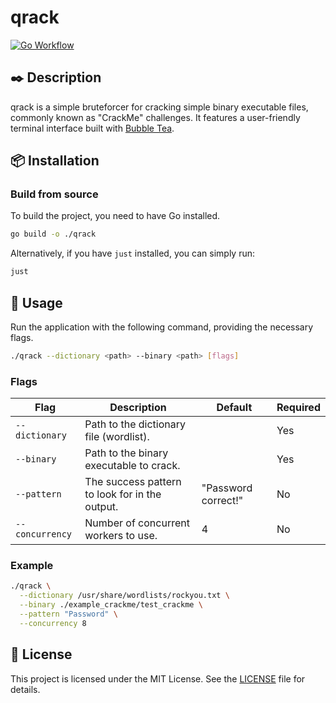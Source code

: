 # qrack

[![Go Workflow](https://github.com/qrxnz/qrack/actions/workflows/go.yml/badge.svg)](https://github.com/qrxnz/qrack/actions/workflows/go.yml)

## ✒️ Description

qrack is a simple bruteforcer for cracking simple binary executable files, commonly known as "CrackMe" challenges. It features a user-friendly terminal interface built with [Bubble Tea](https://github.com/charmbracelet/bubbletea).

## 📦 Installation

### Build from source

To build the project, you need to have Go installed.

```sh
go build -o ./qrack
```

Alternatively, if you have `just` installed, you can simply run:

```sh
just
```

## 📖 Usage

Run the application with the following command, providing the necessary flags.

```sh
./qrack --dictionary <path> --binary <path> [flags]
```

### Flags

| Flag | Description | Default | Required |
| --------------- | ----------------------------------------------- | --------------------- | -------- |
| `--dictionary` | Path to the dictionary file (wordlist). | | Yes |
| `--binary` | Path to the binary executable to crack. | | Yes |
| `--pattern` | The success pattern to look for in the output. | "Password correct!" | No |
| `--concurrency` | Number of concurrent workers to use. | 4 | No |

### Example

```sh
./qrack \
  --dictionary /usr/share/wordlists/rockyou.txt \
  --binary ./example_crackme/test_crackme \
  --pattern "Password" \
  --concurrency 8
```

## 📜 License

This project is licensed under the MIT License. See the [LICENSE](LICENSE) file for details.
